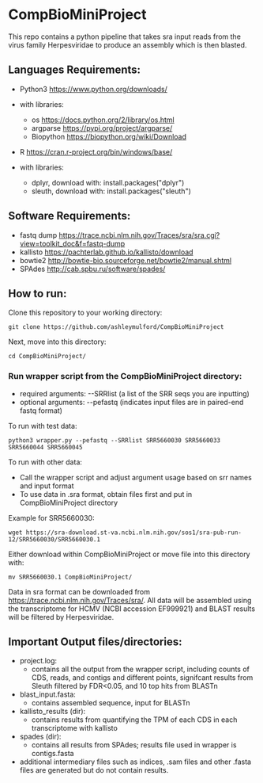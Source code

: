 # CompBioMiniProject

This repo contains a python pipeline that takes sra input reads from the virus family Herpesviridae to produce an assembly which is then blasted.

## Languages Requirements: 
- Python3 https://www.python.org/downloads/
- with libraries:
    - os https://docs.python.org/2/library/os.html
    - argparse https://pypi.org/project/argparse/
    - Biopython https://biopython.org/wiki/Download

- R https://cran.r-project.org/bin/windows/base/
- with libraries:
    - dplyr, download with: install.packages("dplyr")
    - sleuth, download with: install.packages("sleuth")

## Software Requirements: 
- fastq dump https://trace.ncbi.nlm.nih.gov/Traces/sra/sra.cgi?view=toolkit_doc&f=fastq-dump
- kallisto https://pachterlab.github.io/kallisto/download
- bowtie2 http://bowtie-bio.sourceforge.net/bowtie2/manual.shtml
- SPAdes http://cab.spbu.ru/software/spades/

## How to run:
Clone this repository to your working directory:

    git clone https://github.com/ashleymulford/CompBioMiniProject
    
Next, move into this directory:
     
    cd CompBioMiniProject/
    
### Run wrapper script from the CompBioMiniProject directory:
- required arguments: --SRRlist (a list of the SRR seqs you are inputting)
- optional arguments: --pefastq (indicates input files are in paired-end fastq format)

To run with test data:
    
    python3 wrapper.py --pefastq --SRRlist SRR5660030 SRR5660033 SRR5660044 SRR5660045

To run with other data:
- Call the wrapper script and adjust argument usage based on srr names and input format
- To use data in .sra format, obtain files first and put in CompBioMiniProject directory

Example for SRR5660030:

    wget https://sra-download.st-va.ncbi.nlm.nih.gov/sos1/sra-pub-run-12/SRR5660030/SRR5660030.1

Either download within CompBioMiniProject or move file into this directory with:

    mv SRR5660030.1 CompBioMiniProject/
    
Data in sra format can be downloaded from https://trace.ncbi.nlm.nih.gov/Traces/sra/.
All data will be assembled using the transcriptome for HCMV (NCBI accession EF999921) and BLAST results will be filtered by Herpesviridae.

## Important Output files/directories:
- project.log: 
    - contains all the output from the wrapper script, including counts of CDS, reads, and contigs and different points, signifcant results from Sleuth filtered by FDR<0.05, and 10 top hits from BLASTn
- blast_input.fasta: 
    - contains assembled sequence, input for BLASTn
- kallisto_results (dir): 
    - contains results from quantifying the TPM of each CDS in each transcriptome with kallisto
- spades (dir): 
    - contains all results from SPAdes; results file used in wrapper is contigs.fasta
- additional intermediary files such as indices, .sam files and other .fasta files are generated but do not contain results.
